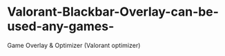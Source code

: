 # Valorant-Blackbar-Overlay-can-be-used-any-games-
Game Overlay &amp; Optimizer (Valorant optimizer)
